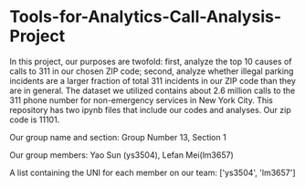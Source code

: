 # Tools-for-Analytics-Call-Analysis-Project

In this project, our purposes are twofold: first, analyze the top 10 causes of calls to 311 in our chosen ZIP code; second, analyze whether illegal parking incidents are a larger fraction of total 311 incidents in our ZIP code than they are in general. The dataset we utilized contains about 2.6 million calls to the 311 phone number for non-emergency services in New York City. This repository has two ipynb files that include our codes and analyses. Our zip code is 11101.

Our group name and section: Group Number 13, Section 1

Our group members: Yao Sun (ys3504), Lefan Mei(lm3657)

A list containing the UNI for each member on our team: ['ys3504', 'lm3657']